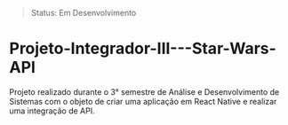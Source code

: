 > Status: Em Desenvolvimento

# Projeto-Integrador-III---Star-Wars-API
Projeto realizado durante o 3° semestre de Análise e Desenvolvimento de Sistemas com o objeto de criar uma aplicação em React Native e realizar uma integração de API.
